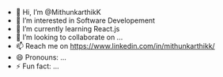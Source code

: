- 👋 Hi, I’m @MithunkarthikK
- 👀 I’m interested in Software Developement
- 🌱 I’m currently learning React.js
- 💞️ I’m looking to collaborate on ...
- 📫 Reach me on https://www.linkedin.com/in/mithunkarthikk/
- 😄 Pronouns: ...
- ⚡ Fun fact: ...

<!---
MithunkarthikK/MithunkarthikK is a ✨ special ✨ repository because its `README.md` (this file) appears on your GitHub profile.
You can click the Preview link to take a look at your changes.
--->
